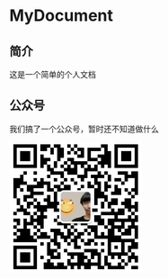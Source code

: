 # MyDocument

## 简介
这是一个简单的个人文档

## 公众号
我们搞了一个公众号，暂时还不知道做什么

![公众号二维码](https://raw.githubusercontent.com/ShangFengzhang/MyDocument/master/docs/picture/2.png)
